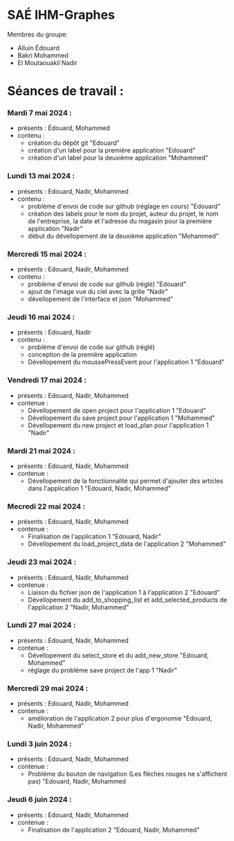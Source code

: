 # SAÉ IHM-Graphes

Membres du groupe:  
- Alluin Édouard
- Bakri Mohammed
- El Moutaouakil Nadir

# Séances de travail :

### Mardi 7 mai 2024 :
    
- présents : Édouard, Mohammed
- contenu :
    - création du dépôt git "Edouard"
    - création d'un label pour la première application "Edouard"
    - création d'un label pour la deuxième application "Mohammed"

### Lundi 13 mai 2024 :

- présents : Edouard, Nadir, Mohammed
- contenu :
    - problème d'envoi de code sur github (réglage en cours) "Edouard"
    - création des labels pour le nom du projet, auteur du projet, le nom de l'entreprise, la date et l'adresse du magasin pour la première application "Nadir"
    - début du dévellopement de la deuxième application "Mohammed"

### Mercredi 15 mai 2024 :

- présents : Edouard, Nadir, Mohammed
- contenu :
    - problème d'envoi de code sur github (réglé) "Edouard"
    - ajout de l'image vue du ciel avec la grille "Nadir"
    - dévellopement de l'interface et json  "Mohammed"

### Jeudi 16 mai 2024 :

- présents : Edouard, Nadir
- contenu :
    - problème d'envoi de code sur github (réglé)
    - conception de la première application
    - Dévellopement du moussePressEvent pour l'application 1 "Edouard"

### Vendredi 17 mai 2024 :

- présents : Edouard, Nadir, Mohammed
- contenue : 
    - Dévellopement de open project pour l'application 1 "Edouard"
    - Dévellopement du save project pour l'application 1 "Mohammed"
    - Dévellopement du new project et load_plan pour l'application 1 "Nadir"

### Mardi 21 mai 2024 :

- présents : Edouard, Nadir, Mohammed
- contenue : 
    - Dévellopement de la fonctionnalité qui permet d'ajouter des articles dans l'application 1 "Edouard, Nadir, Mohammed"

### Mecredi 22 mai 2024 :
- présents : Edouard, Nadir, Mohammed
- contenue :
    - Finalisation de l'application 1 "Edouard, Nadir"
    - Dévellopement du load_project_data de l'application 2 "Mohammed"

### Jeudi 23 mai 2024 :
- présents : Edouard, Nadir, Mohammed
- contenue :
    - Liaison du fichier json de l'application 1 à l'application 2 "Edouard"
    - Dévellopement du add_to_shopping_list et add_selected_products de l'application 2 "Nadir, Mohammed"

### Lundi 27 mai 2024 :
- présents : Edouard, Nadir, Mohammed
- contenue :
    - Dévellopement du select_store et du add_new_store "Edouard, Mohammed"
    - réglage du problème save project de l'app 1 "Nadir"

### Mercredi 29 mai 2024 :
- présents : Edouard, Nadir, Mohammed
- contenue :
    - amélioration de l'application 2 pour plus d'ergonomie "Edouard, Nadir, Mohammed"

### Lundi 3 juin 2024 :
- présents : Edouard, Nadir, Mohammed
- contenue :
    - Problème du bouton de navigation (Les flèches rouges ne s'affichent pas) "Edouard, Nadir, Mohammed

### Jeudi 6 juin 2024 :
- présents : Edouard, Nadir, Mohammed
- contenue : 
    - Finalisation de l'application 2 "Edouard, Nadir, Mohammed"
